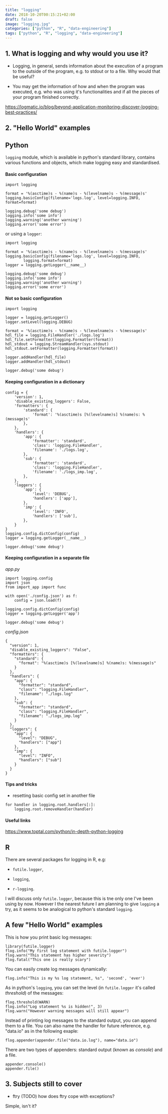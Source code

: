 ```yaml
---
title: "logging"
date: 2018-10-20T00:15:21+02:00
draft: false
image: "logging.jpg"
categories: ["python", "R", "data-engineering"]
tags: ["python", "R", "logging", "data-engineering"]
---
```


## 1. What is logging and why would you use it?

* Logging, in general, sends information about the execution of a program to the outside of the program, e.g. to stdout or to a file. Why would that be useful?

* You may get the information of how and when the program was executed, e.g. who was using it's functionalities and if all the pieces of your program finished correctly.

https://logmatic.io/blog/beyond-application-monitoring-discover-logging-best-practices/

## 2. "Hello World" examples

## Python

`logging` module, which is available in python's standard library, contains various functions and objects, which make logging easy and standardised.

#### Basic configuration

```{python}
import logging

format = '%(asctime)s - %(name)s - %(levelname)s - %(message)s'
logging.basicConfig(filename='logs.log', level=logging.INFO, format=format)

logging.debug('some debug')
logging.info('some info')
logging.warning('another warning')
logging.error('some error')
```

or using a `logger`:

```{python}
import logging

format = '%(asctime)s - %(name)s - %(levelname)s - %(message)s'
logging.basicConfig(filename='logs.log', level=logging.INFO, 
        logging.format=format)
logger = logging.getLogger(__name__)

logging.debug('some debug')
logging.info('some info')
logging.warning('another warning')
logging.error('some error')
```

#### Not so basic configuration

```{python}
import logging

logger = logging.getLogger()
logger.setLevel(logging.DEBUG)

format = '%(asctime)s - %(name)s - %(levelname)s - %(message)s'
hdl_file = logging.FileHandler('./logs.log')
hdl_file.setFormatter(logging.Formatter(format))
hdl_stdout = logging.StreamHandler(sys.stdout)
hdl_stdout.setFormatter(logging.Formatter(format))

logger.addHandler(hdl_file)
logger.addHandler(hdl_stdout)

logger.debug('some debug')
```

#### Keeping configuration in a dictionary

```{python}
config = {
    'version': 1,
    'disable_existing_loggers': False,
    'formatters': {
        'standard': {
            'format': '%(asctime)s [%(levelname)s] %(name)s: %(message)s'
        },
    },
    'handlers': {
        'app': {
            'formatter': 'standard',
            'class': 'logging.FileHandler',
            'filename': './logs.log',
        },
        'sub': {
            'formatter': 'standard',
            'class': 'logging.FileHandler',
            'filename': './logs_imp.log',
        },
    },
    'loggers': {
        'app': {
            'level': 'DEBUG',
            'handlers': ['app'],
        },
        'imp': {
            'level': 'INFO',
            'handlers': ['sub'],
        },
    }
}
logging.config.dictConfig(config)
logger = logging.getLogger(__name__)

logger.debug('some debug')
```

#### Keeping configuration in a separate file

*app.py*

```{python}
import logging.config
import json
from import_app import func

with open('./config.json') as f:
    config = json.load(f)

logging.config.dictConfig(config)
logger = logging.getLogger('app')

logger.debug('some debug')
```

*config.json*
```
{
  "version": 1,
  "disable_existing_loggers": "False",
  "formatters": {
    "standard": {
      "format": "%(asctime)s [%(levelname)s] %(name)s: %(message)s"
    }
  },
  "handlers": {
    "app": {
      "formatter": "standard",
      "class": "logging.FileHandler",
      "filename": "./logs.log"
    },
    "sub": {
      "formatter": "standard",
      "class": "logging.FileHandler",
      "filename": "./logs_imp.log"
    }
  },
  "loggers": {
    "app": {
      "level": "DEBUG",
      "handlers": ["app"]
    },
    "imp": {
      "level": "INFO",
      "handlers": ["sub"]
    }
  }
}
```

#### Tips and tricks

* resetting basic config set in another file

```{python}
for handler in logging.root.handlers[:]:
    logging.root.removeHandler(handler)
```

#### Useful links
https://www.toptal.com/python/in-depth-python-logging

## R

There are several packages for logging in R, e.g:

* `futile.logger`,

* `logging`,

* `r-logging`.

I will discuss only `futile.logger`, because this is tne only one I've been using by now. However I the nearest future I am planning to give `logging` a try, as it seems to be analogical to python's standard `logging`.

## A few "Hello World" examples

This is how you print basic log messages:

```{r}
library(futile.logger)
flog.info("My first log statement with futile.logger")
flog.warn("This statement has higher severity")
flog.fatal("This one is really scary")
```

You can easily create log messages dynamically:
```{r}
flog.info("This is my %s log statement, %s", 'second', 'ever')
```

As in python's `logging`, you can set the level (in `futile.logger` it's called *threshold*) of the messages:
```{r}
flog.threshold(WARN)
flog.info("Log statement %s is hidden!", 3)
flog.warn("However warning messages will still appear")
```

Instead of printing log messages to the standard output, you can append them to a file. You can also name the handler for future reference, e.g. "data.io" as in the following exaple:
```{r}
flog.appender(appender.file("data.io.log"), name="data.io")
```

There are two types of appenders: standard output (known as *console*) and a file.
```{r}
appender.console() 
appender.file()
```


## 3. Subjects still to cover

* ftry (TODO) how does ftry cope with exceptions?

Simple, isn't it?
